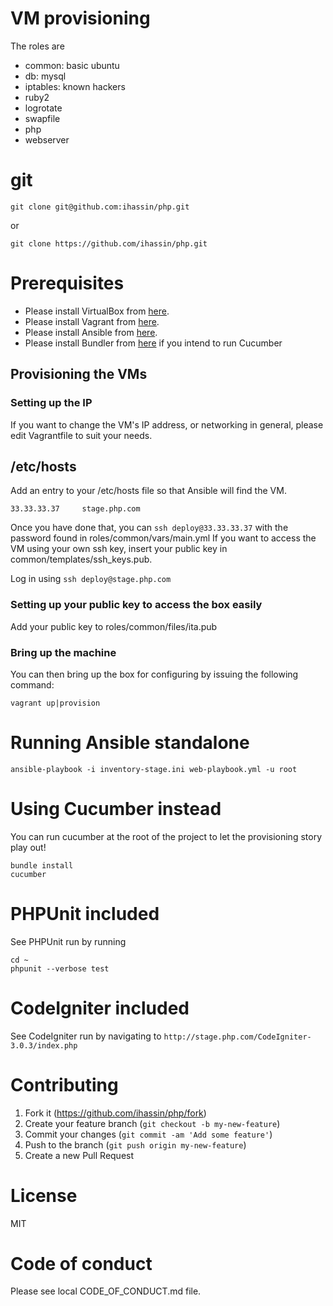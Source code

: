 # VM provisioning

The roles are
- common: basic ubuntu
- db: mysql
- iptables: known hackers
- ruby2
- logrotate
- swapfile
- php
- webserver

# git

```
git clone git@github.com:ihassin/php.git
```

or

```
git clone https://github.com/ihassin/php.git
```

# Prerequisites

* Please install VirtualBox from [here](https://www.virtualbox.org/wiki/Downloads).
* Please install Vagrant from [here](https://docs.vagrantup.com/v2/installation).
* Please install Ansible from [here](http://docs.ansible.com/ansible/intro_installation.html#getting-ansible).
* Please install Bundler from [here](http://bundler.io) if you intend to run Cucumber

## Provisioning the VMs

### Setting up the IP

If you want to change the VM's IP address, or networking in general, please edit Vagrantfile to suit your needs.

## /etc/hosts

Add an entry to your /etc/hosts file so that Ansible will find the VM.

```
33.33.33.37 	stage.php.com
```

Once you have done that, you can ```ssh deploy@33.33.33.37``` with the password found in roles/common/vars/main.yml
If you want to access the VM using your own ssh key, insert your public key in common/templates/ssh_keys.pub.

Log in using ```ssh deploy@stage.php.com```

### Setting up your public key to access the box easily

Add your public key to roles/common/files/ita.pub

### Bring up the machine

You can then bring up the box for configuring by issuing the following command:

```
vagrant up|provision
```

# Running Ansible standalone

```
ansible-playbook -i inventory-stage.ini web-playbook.yml -u root
```

# Using Cucumber instead

You can run cucumber at the root of the project to let the provisioning story play out!

```
bundle install
cucumber
```

# PHPUnit included

See PHPUnit run by running

```
cd ~
phpunit --verbose test
```

# CodeIgniter included

See CodeIgniter run by navigating to ```http://stage.php.com/CodeIgniter-3.0.3/index.php```

# Contributing

1. Fork it (https://github.com/ihassin/php/fork)
2. Create your feature branch (`git checkout -b my-new-feature`)
3. Commit your changes (`git commit -am 'Add some feature'`)
4. Push to the branch (`git push origin my-new-feature`)
5. Create a new Pull Request

# License

MIT

# Code of conduct

Please see local CODE_OF_CONDUCT.md file.
